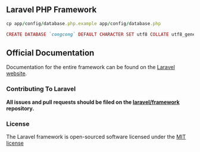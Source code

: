 ## Laravel PHP Framework

```ruby
cp app/config/database.php.example app/config/database.php

CREATE DATABASE `congcong` DEFAULT CHARACTER SET utf8 COLLATE utf8_general_ci;
```

## Official Documentation

Documentation for the entire framework can be found on the [Laravel website](http://laravel.com/docs).

### Contributing To Laravel

**All issues and pull requests should be filed on the [laravel/framework](http://github.com/laravel/framework) repository.**

### License

The Laravel framework is open-sourced software licensed under the [MIT license](http://opensource.org/licenses/MIT)
